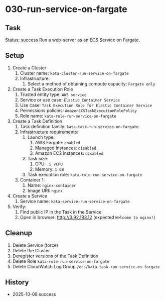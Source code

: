 # 030-run-service-on-fargate

## Task
Status: success
Run a web-server as an ECS Service on Fargate.

## Setup
1. Create a Cluster
	1. Cluster name: `kata-cluster-run-service-on-fargate`
	2. Infrastructure:
		1. Select a method of obtaining compute capacity: `Fargate only`
2. Create a Task Execution Role
	1. Trusted entity type: `AWS service`
	2. Service or use case: `Elastic Container Service`
	3. Use case: `Task Execution Role for Elastic Container Service`
	4. Permissions policies: `AmazonECSTaskExecutionRolePolicy`
	5. Role name: `kata-role-run-service-on-fargate`
3. Create a Task Definition
	1. Task definition family: `kata-task-run-service-on-fargate`
	2. Infrastructure requirements:
		1. Launch type: 
			1. AWS Fargate: `enabled`
			2. Managed Instances: `disabled`
			3. Amazon EC2 instances: `disabled`
		2. Task size:
			1. CPU: `.5 vCPU`
			2. Memory: `1 GB`
		3. Task execution role: `kata-role-run-service-on-fargate`
	3. Container 1:
		1. Name: `nginx-container`
		2. Image URI: `nginx`
4. Create a Service
	1. Service name: `kata-service-run-service-on-fargate`
5. Verify: 
	1. Find public IP in the Task in the Service 
	2. Open in browser: http://3.92.183.12 (expected `Welcome to nginx!`)

## Cleanup
1. Delete Service (force)
2. Delete the Cluster
3. Deregister versions of the Task Definition
4. Delete Role `kata-role-run-service-on-fargate`
5. Delete CloudWatch Log Group `/ecs/kata-task-run-service-on-fargate`

## History
- 2025-10-08 success
